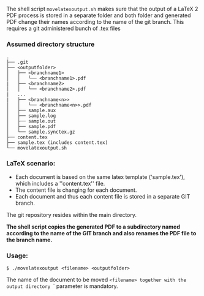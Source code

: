 The shell script `movelatexoutput.sh` makes sure that the output of a LaTeX 2 PDF process is stored in a separate folder and both folder and generated PDF change their names according to the name of the git branch.
This requires a git administered bunch of .tex files 


### Assumed directory structure
```
.
├── .git
├── <outputfolder>
│   ├── <branchname1>
│   │   └── <branchname1>.pdf
|   ├── <branchname2>
│   │   └── <branchname2>.pdf
|   ...
|   ├── <branchname<n>>
│   │   └── <branchname<n>>.pdf
│   ├── sample.aux
│   ├── sample.log
│   ├── sample.out
│   ├── sample.pdf
│   └── sample.synctex.gz
├── content.tex
├── sample.tex (includes content.tex)
└── movelatexoutput.sh
```

### LaTeX scenario:
- Each document is based on the same latex template ('sample.tex'), which includes a ''content.tex'' file.
- The content file is changing for each document.
- Each document and thus each content file is stored in a separate GIT branch.

The git repository resides within the main directory.

**The shell script copies the generated PDF to a subdirectory named according to the name of the GIT branch and also renames the PDF file to the branch name.**

### Usage:
`$ ./movelatexoutput <filename> <outputfolder>`

The name of the document to be moved `<filename> together with the output directory `<outputfolder>` parameter is mandatory.
